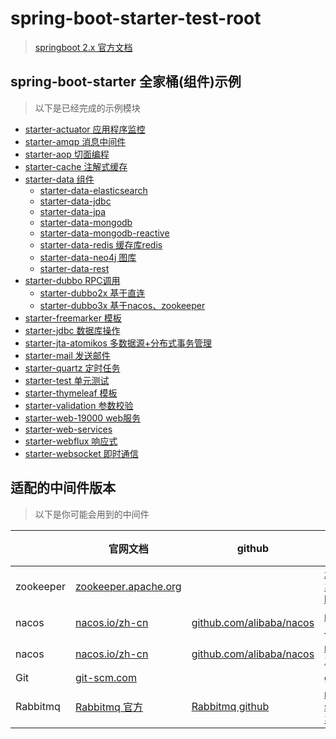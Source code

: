 # spring-boot-starter-test-root

> [springboot 2.x 官方文档](https://spring.io/projects/spring-boot)

## spring-boot-starter 全家桶(组件)示例

> 以下是已经完成的示例模块

- [starter-actuator 应用程序监控](./starter-actuator)
- [starter-amqp 消息中间件](./starter-amqp)
- [starter-aop 切面编程](./starter-aop)
- [starter-cache 注解式缓存](./starter-cache)
- [starter-data 组件](./starter-data)
    - [starter-data-elasticsearch](./starter-data/starter-data-elasticsearch)
    - [starter-data-jdbc](./starter-data/starter-data-jdbc)
    - [starter-data-jpa](./starter-data/starter-data-jpa)
    - [starter-data-mongodb](./starter-data/starter-data-mongodb)
    - [starter-data-mongodb-reactive](./starter-data/starter-data-mongodb-reactive)
    - [starter-data-redis 缓存库redis](./starter-data/starter-data-redis)
    - [starter-data-neo4j 图库](./starter-data/starter-data-neo4j)
    - [starter-data-rest](./starter-data/starter-data-rest)
- [starter-dubbo RPC调用](./starter-dubbo) 
    - [starter-dubbo2x 基于直连](./starter-dubbo/starter-dubbo2x) 
    - [starter-dubbo3x 基于nacos、zookeeper](./starter-dubbo/starter-dubbo3x) 
- [starter-freemarker 模板](./starter-freemarker) 
- [starter-jdbc 数据库操作](./starter-jdbc) 
- [starter-jta-atomikos 多数据源+分布式事务管理](./starter-jta-atomikos) 
- [starter-mail 发送邮件](./starter-mail) 
- [starter-quartz 定时任务](./starter-quartz)
- [starter-test 单元测试](./starter-test)
- [starter-thymeleaf 模板](./starter-thymeleaf)
- [starter-validation 参数校验](./starter-validation)
- [starter-web-19000 web服务](./starter-web-19000)
- [starter-web-services](./starter-web-services)
- [starter-webflux 响应式](./starter-webflux)
- [starter-websocket 即时通信](./starter-websocket)


## 适配的中间件版本

> 以下是你可能会用到的中间件

|                    | 官网文档 | github  | 使用版本下载  | 详细  |  推荐  |
| ----------------- | ---------- | ---------- | ---------- | ---------- | ---------- | 
| zookeeper        | [zookeeper.apache.org](http://zookeeper.apache.org/releases.html)    |  | [zookeeper-3.6.3-bin.tar.gz](https://www.apache.org/dyn/closer.lua/zookeeper/zookeeper-3.6.3/apache-zookeeper-3.6.3-bin.tar.gz)  |   |  |
| nacos            | [nacos.io/zh-cn](https://nacos.io/zh-cn/)          | [github.com/alibaba/nacos](https://github.com/alibaba/nacos) | [nacos-1.4.2](https://github.com/alibaba/nacos/releases/tag/1.4.2)  | 搭配dubbo2.x  |  |
| nacos            | [nacos.io/zh-cn](https://nacos.io/zh-cn/)          | [github.com/alibaba/nacos](https://github.com/alibaba/nacos) | [nacos-2.1.0](https://github.com/alibaba/nacos/releases/tag/2.1.0)  | 搭配dubbo3.x  |  |
| Git              | [git-scm.com](https://git-scm.com/)       |           | [git-latest](https://git-scm.com/downloads)  |   |  |
| Rabbitmq         | [Rabbitmq 官方](https://www.rabbitmq.com/)       | [Rabbitmq github](https://github.com/rabbitmq)        | [rabbitmq-server-3.11.5](https://github.com/rabbitmq/rabbitmq-server/releases/tag/v3.11.5)  |   |  |
